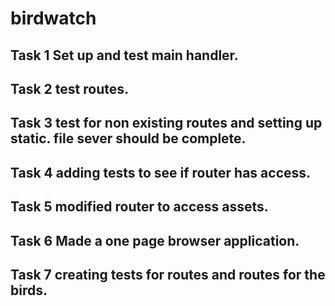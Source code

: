 # birdwatch

## Task 1 Set up and test main handler.
## Task 2 test routes.
## Task 3 test for non existing routes and setting up static. file sever should be complete.
## Task 4 adding tests to see if router has access.
## Task 5 modified router to access assets.
## Task 6 Made a one page browser application.
## Task 7 creating tests for routes and routes for the birds.
